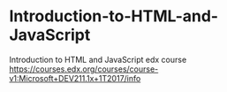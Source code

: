# Introduction-to-HTML-and-JavaScript
Introduction to HTML and JavaScript edx course 
https://courses.edx.org/courses/course-v1:Microsoft+DEV211.1x+1T2017/info
